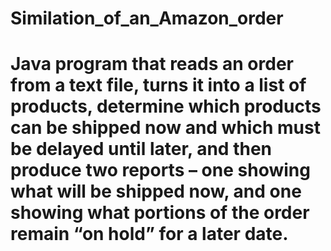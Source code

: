 # Similation_of_an_Amazon_order
# Java program that reads an order from a text file, turns it into a list of products, determine which products can be shipped now and which must be delayed until later, and then produce two reports –  one showing what will be shipped now, and one showing what portions of the order remain “on hold” for a later date.
